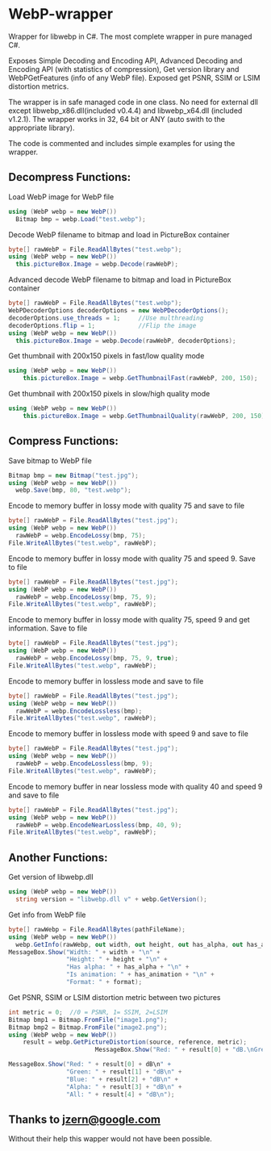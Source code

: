 # WebP-wrapper
Wrapper for libwebp in C#. The most complete wrapper in pure managed C#.

Exposes Simple Decoding and Encoding API, Advanced Decoding and Encoding API (with statistics of compression), Get version library and WebPGetFeatures (info of any WebP file). Exposed get PSNR, SSIM or LSIM distortion metrics.

The wrapper is in safe managed code in one class. No need for external dll except libwebp_x86.dll(included v0.4.4) and libwebp_x64.dll (included v1.2.1). The wrapper works in 32, 64 bit or ANY (auto swith to the appropriate library).

The code is commented and includes simple examples for using the wrapper.

## Decompress Functions:
Load WebP image for WebP file
```C#
using (WebP webp = new WebP())
  Bitmap bmp = webp.Load("test.webp");
```

Decode WebP filename to bitmap and load in PictureBox container
```C#
byte[] rawWebP = File.ReadAllBytes("test.webp");
using (WebP webp = new WebP())
  this.pictureBox.Image = webp.Decode(rawWebP);
```

Advanced decode WebP filename to bitmap and load in PictureBox container
```C#
byte[] rawWebP = File.ReadAllBytes("test.webp");
WebPDecoderOptions decoderOptions = new WebPDecoderOptions();
decoderOptions.use_threads = 1;     //Use multhreading
decoderOptions.flip = 1;   			//Flip the image
using (WebP webp = new WebP())
  this.pictureBox.Image = webp.Decode(rawWebP, decoderOptions);
```

Get thumbnail with 200x150 pixels in fast/low quality mode
```C#
using (WebP webp = new WebP())
	this.pictureBox.Image = webp.GetThumbnailFast(rawWebP, 200, 150);
```

Get thumbnail with 200x150 pixels in slow/high quality mode
```C#
using (WebP webp = new WebP())
	this.pictureBox.Image = webp.GetThumbnailQuality(rawWebP, 200, 150);
```


## Compress Functions:
Save bitmap to WebP file
```C#
Bitmap bmp = new Bitmap("test.jpg");
using (WebP webp = new WebP())
  webp.Save(bmp, 80, "test.webp");
```

Encode to memory buffer in lossy mode with quality 75 and save to file
```C#
byte[] rawWebP = File.ReadAllBytes("test.jpg");
using (WebP webp = new WebP())
  rawWebP = webp.EncodeLossy(bmp, 75);
File.WriteAllBytes("test.webp", rawWebP); 
```

Encode to memory buffer in lossy mode with quality 75 and speed 9. Save to file
```C#
byte[] rawWebP = File.ReadAllBytes("test.jpg");
using (WebP webp = new WebP())
  rawWebP = webp.EncodeLossy(bmp, 75, 9);
File.WriteAllBytes("test.webp", rawWebP); 
```

Encode to memory buffer in lossy mode with quality 75, speed 9 and get information. Save to file
```C#
byte[] rawWebP = File.ReadAllBytes("test.jpg");
using (WebP webp = new WebP())
  rawWebP = webp.EncodeLossy(bmp, 75, 9, true);
File.WriteAllBytes("test.webp", rawWebP); 
```

Encode to memory buffer in lossless mode and save to file
```C#
byte[] rawWebP = File.ReadAllBytes("test.jpg");
using (WebP webp = new WebP())
  rawWebP = webp.EncodeLossless(bmp);
File.WriteAllBytes("test.webp", rawWebP); 
```

Encode to memory buffer in lossless mode with speed 9 and save to file
```C#
byte[] rawWebP = File.ReadAllBytes("test.jpg");
using (WebP webp = new WebP())
  rawWebP = webp.EncodeLossless(bmp, 9);
File.WriteAllBytes("test.webp", rawWebP); 
```

Encode to memory buffer in near lossless mode with quality 40 and speed 9 and save to file
```C#
byte[] rawWebP = File.ReadAllBytes("test.jpg");
using (WebP webp = new WebP())
  rawWebP = webp.EncodeNearLossless(bmp, 40, 9);
File.WriteAllBytes("test.webp", rawWebP); 
```

## Another Functions:	
Get version of libwebp.dll
```C#
using (WebP webp = new WebP())
  string version = "libwebp.dll v" + webp.GetVersion();
```

Get info from WebP file
```C#
byte[] rawWebp = File.ReadAllBytes(pathFileName);
using (WebP webp = new WebP())
  webp.GetInfo(rawWebp, out width, out height, out has_alpha, out has_animation, out format);
MessageBox.Show("Width: " + width + "\n" +
                "Height: " + height + "\n" +
                "Has alpha: " + has_alpha + "\n" +
                "Is animation: " + has_animation + "\n" +
                "Format: " + format);
```

Get PSNR, SSIM or LSIM distortion metric between two pictures
```C#
int metric = 0;  //0 = PSNR, 1= SSIM, 2=LSIM
Bitmap bmp1 = Bitmap.FromFile("image1.png");
Bitmap bmp2 = Bitmap.FromFile("image2.png");
using (WebP webp = new WebP())
	result = webp.GetPictureDistortion(source, reference, metric);
	                    MessageBox.Show("Red: " + result[0] + "dB.\nGreen: " + result[1] + "dB.\nBlue: " + result[2] + "dB.\nAlpha: " + result[3] + "dB.\nAll: " + result[4] + "dB.", "PSNR");

MessageBox.Show("Red: " + result[0] + dB\n" +
                "Green: " + result[1] + "dB\n" +
                "Blue: " + result[2] + "dB\n" +
                "Alpha: " + result[3] + "dB\n" +
                "All: " + result[4] + "dB\n");
```


## Thanks to jzern@google.com
Without their help this wapper would not have been possible.
